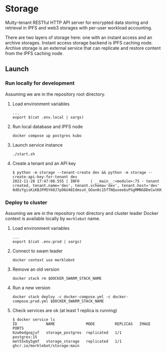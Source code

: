 # Storage

Multy-tenant RESTful HTTP API server for encrypted data storing and retrieval in IPFS and web3 storages with per-user workload accounting.

There are two layers of storage here: one with an instant access and an archive storages.
Instant access storage backend is IPFS caching node.
Archive storage is an external service that can replicate and restore content from the IPFS caching node.

## Launch

### Run locally for development

Assuming we are in the repository root directory.

1. Load environment variables

    ```console
    ...
    export $(cat .env.local | xargs)
    ```

1. Run local database and IPFS node

    ```console
    docker compose up postgres kubo
    ```

1. Launch service instance

    ```console
    ./start.sh
    ```

1. Create a tenant and an API key

    ```console
    $ python -m storage --tenant-create dev && python -m storage --create-api-key-for-tenant dev
    2022-11-28 17:47:08.555 | INFO     | __main__:<module>:75 - tenant created, tenant.name='dev', tenant.schema='dev', tenant.host='dev'
    0dOzYgisKiKBJFM5Y60J7p96U48IdmsuV_GOan0c15fTNQuxee6sPSgMMNGDDeCwtKK6BzScI7ORJ9dqfQOThw
    ```

### Deploy to cluster

Assuming we are in the repository root directory and cluster leader Docker context is available locally by `merklebot` name.

1. Load environment variables

    ```console
    ...
    export $(cat .env.prod | xargs)
    ```

1. Connect to swam leader

    ```console
    docker context use merklebot
    ```

1. Remove an old version

    ```console
    docker stack rm $DOCKER_SWARM_STACK_NAME
    ```

1. Run a new version

    ```console
    docker stack deploy -c docker-compose.yml -c docker-compose.prod.yml $DOCKER_SWARM_STACK_NAME
    ```

1. Check services are ok (at least 1 replica is running)

    ```console
    $ docker service ls
    ID             NAME              MODE         REPLICAS   IMAGE                            PORTS
    6zw0odgoqjuf   storage_postgres  replicated   1/1        postgres:15
    met55xby5gmf   storage_storage   replicated   1/1        ghcr.io/merklebot/storage:main
    ```
